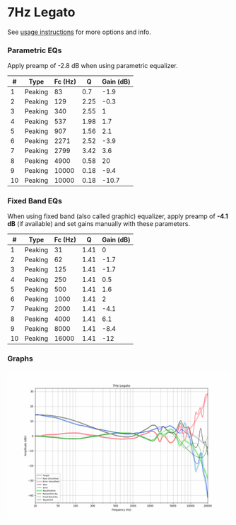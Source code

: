 # 7Hz Legato
See [usage instructions](https://github.com/jaakkopasanen/AutoEq#usage) for more options and info.

### Parametric EQs
Apply preamp of -2.8 dB when using parametric equalizer.

|   # | Type    |   Fc (Hz) |    Q |   Gain (dB) |
|-----|---------|-----------|------|-------------|
|   1 | Peaking |        83 | 0.7  |        -1.9 |
|   2 | Peaking |       129 | 2.25 |        -0.3 |
|   3 | Peaking |       340 | 2.55 |         1   |
|   4 | Peaking |       537 | 1.98 |         1.7 |
|   5 | Peaking |       907 | 1.56 |         2.1 |
|   6 | Peaking |      2271 | 2.52 |        -3.9 |
|   7 | Peaking |      2799 | 3.42 |         3.6 |
|   8 | Peaking |      4900 | 0.58 |        20   |
|   9 | Peaking |     10000 | 0.18 |        -9.4 |
|  10 | Peaking |     10000 | 0.18 |       -10.7 |

### Fixed Band EQs
When using fixed band (also called graphic) equalizer, apply preamp of **-4.1 dB** (if available) and set gains manually with these parameters.

|   # | Type    |   Fc (Hz) |    Q |   Gain (dB) |
|-----|---------|-----------|------|-------------|
|   1 | Peaking |        31 | 1.41 |         0   |
|   2 | Peaking |        62 | 1.41 |        -1.7 |
|   3 | Peaking |       125 | 1.41 |        -1.7 |
|   4 | Peaking |       250 | 1.41 |         0.5 |
|   5 | Peaking |       500 | 1.41 |         1.6 |
|   6 | Peaking |      1000 | 1.41 |         2   |
|   7 | Peaking |      2000 | 1.41 |        -4.1 |
|   8 | Peaking |      4000 | 1.41 |         6.1 |
|   9 | Peaking |      8000 | 1.41 |        -8.4 |
|  10 | Peaking |     16000 | 1.41 |       -12   |

### Graphs
![](./7Hz%20Legato.png)

